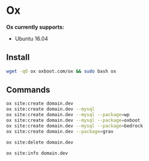 # Ox
**Ox currently supports:**
- Ubuntu 16.04
## Install
```bash
wget -qO ox oxboot.com/ox && sudo bash ox
```
## Commands
```bash
ox site:create domain.dev
ox site:create domain.dev --mysql
ox site:create domain.dev --mysql --package=wp
ox site:create domain.dev --mysql --package=oxboot
ox site:create domain.dev --mysql --package=bedrock
ox site:create domain.dev --package=grav
```
```bash
ox site:delete domain.dev
```
```bash
ox site:info domain.dev
```
